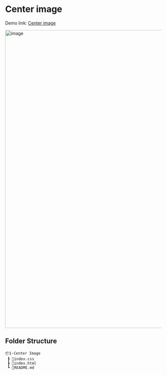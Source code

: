 # Center image

Demo link: [Center image](https://gregarious-faloodeh-653204.netlify.app/)

<img width="955" alt="image" src="https://user-images.githubusercontent.com/52371453/222542062-257341e0-4f2c-4cc8-b6d0-89738246465f.png">

## Folder Structure

```
📦1-Center Image
 ┣ 📜index.css
 ┣ 📜index.html
 ┗ 📜README.md
```
